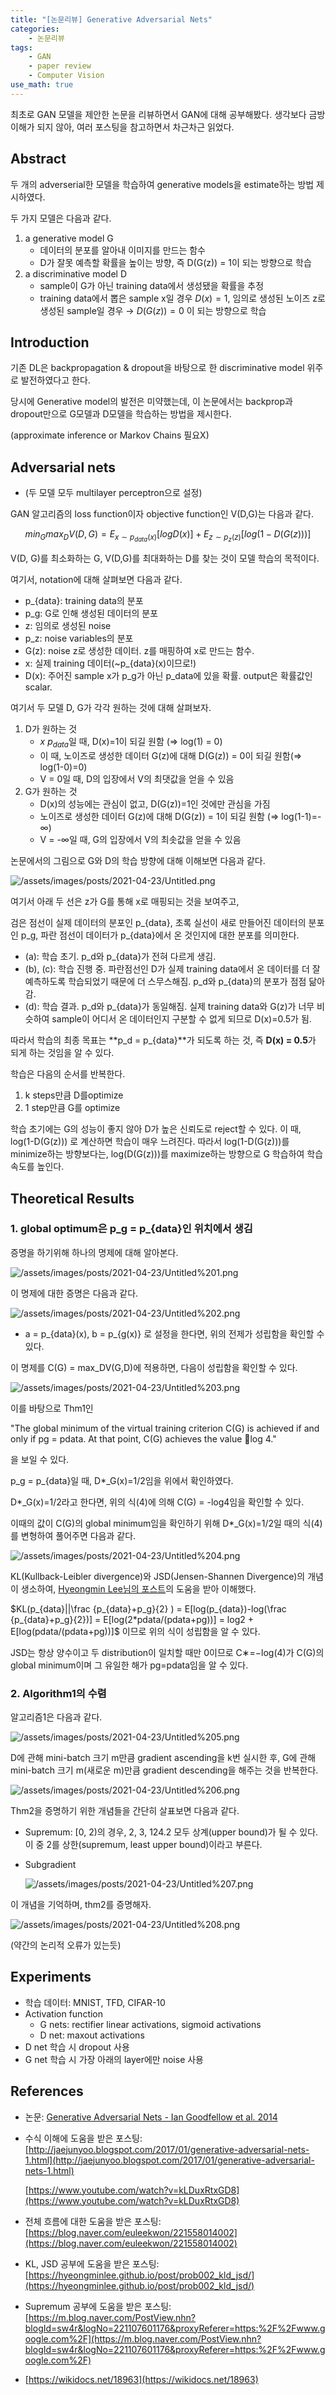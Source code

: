 ```yaml
---
title: "[논문리뷰] Generative Adversarial Nets"
categories:
    - 논문리뷰
tags:
    - GAN
    - paper review
    - Computer Vision
use_math: true
---
```


최초로 GAN 모델을 제안한 논문을 리뷰하면서 GAN에 대해 공부해봤다. 생각보다 금방 이해가 되지 않아, 여러 포스팅을 참고하면서 차근차근 읽었다.

## Abstract

두 개의 adverserial한 모델을 학습하여 generative models을 estimate하는 방법 제시하였다.

두 가지 모델은 다음과 같다.

1. a generative model G
    - 데이터의 분포를 알아내 이미지를 만드는 함수
    - D가 잘못 예측할 확률을 높이는 방향, 즉 D(G(z)) = 1이 되는 방향으로 학습
2. a discriminative model D
    - sample이 G가 아닌 training data에서 생성됐을 확률을 추정
    - training data에서 뽑은 sample x일 경우 $D(x) =1$, 임의로 생성된 노이즈 z로 생성된 sample일 경우 → $D(G(z)) = 0$ 이 되는 방향으로 학습

## Introduction

기존 DL은 backpropagation & dropout을 바탕으로 한 discriminative model 위주로 발전하였다고 한다.

당시에 Generative model의 발전은 미약했는데, 이 논문에서는 backprop과 dropout만으로 G모델과 D모델을 학습하는 방법을 제시한다.

(approximate inference or Markov Chains 필요X)

## Adversarial nets

- (두 모델 모두 multilayer perceptron으로 설정)

GAN 알고리즘의 loss function이자 objective function인 V(D,G)는 다음과 같다.

$$min_Gmax_DV(D,G)=E_{x∼p_{data}(x)}[logD(x)]+E_{z∼p_z(z)}[log(1−D(G(z)))]$$

V(D, G)를 최소화하는 G, V(D,G)를 최대화하는 D를 찾는 것이 모델 학습의 목적이다.

여기서, notation에 대해 살펴보면 다음과 같다.

- p_{data}: training data의 분포
- p_g: G로 인해 생성된 데이터의 분포
- z: 임의로 생성된 noise
- p_z: noise variables의 분포
- G(z): noise z로 생성한 데이터.  z를 매핑하여 x로 만드는 함수.
- x: 실제 training 데이터(~p_{data}(x)이므로!)
- D(x): 주어진 sample x가 p_g가 아닌 p_data에 있을 확률. output은 확률값인 scalar.

여기서 두 모델 D, G가 각각 원하는 것에 대해 살펴보자.

1. D가 원하는 것
    - $x~p_{data}$일 때, D(x)=1이 되길 원함 (⇒ log(1) = 0)
    - 이 때, 노이즈로 생성한 데이터 G(z)에 대해 D(G(z)) = 0이 되길 원함(⇒ log(1-0)=0)
    - V = 0일 때, D의 입장에서 V의 최댓값을 얻을 수 있음
2. G가 원하는 것
    - D(x)의 성능에는 관심이 없고, D(G(z))=1인 것에만 관심을 가짐
    - 노이즈로 생성한 데이터 G(z)에 대해 D(G(z)) = 1이 되길 원함 (⇒ log(1-1)=-∞)
    - V = -∞일 때, G의 입장에서 V의 최솟값을 얻을 수 있음

논문에서의 그림으로 G와 D의 학습 방향에 대해 이해보면 다음과 같다.

![/assets/images/posts/2021-04-23/Untitled.png](/assets/images/posts/2021-04-23/Untitled.png)

여기서 아래 두 선은 z가 G를 통해 x로 매핑되는 것을 보여주고,

검은 점선이 실제 데이터의 분포인 p_{data}, 초록 실선이 새로 만들어진 데이터의 분포인 p_g, 파란 점선이 데이터가 p_{data}에서 온 것인지에 대한 분포를 의미한다.

- (a): 학습 초기. p_d와 p_{data}가 전혀 다르게 생김.
- (b), (c): 학습 진행 중. 파란점선인 D가 실제 training data에서 온 데이터를 더 잘 예측하도록 학습되었기 때문에 더 스무스해짐. p_d와 p_{data}의 분포가 점점 닮아감.
- (d): 학습 결과. p_d와 p_{data}가 동일해짐. 실제 training data와 G(z)가 너무 비슷하여 sample이 어디서 온 데이터인지 구분할 수 없게 되므로 D(x)=0.5가 됨.

따라서 학습의 최종 목표는 **p_d = p_{data}**가 되도록 하는 것, 즉 **D(x) = 0.5**가 되게 하는 것임을 알 수 있다.

학습은 다음의 순서를 반복한다.

1. k steps만큼 D를optimize
2. 1 step만큼 G를 optimize

학습 초기에는 G의 성능이 좋지 않아 D가 높은 신뢰도로 reject할 수 있다. 이 때, log(1-D(G(z))) 로 계산하면 학습이 매우 느려진다. 따라서 log(1-D(G(z)))를 minimize하는 방향보다는, log(D(G(z)))를 maximize하는 방향으로 G 학습하여 학습 속도를 높인다.

## Theoretical Results

### 1. global optimum은 p_g = p_{data}인 위치에서 생김

증명을 하기위해 하나의 명제에 대해 알아본다.

![/assets/images/posts/2021-04-23/Untitled%201.png](/assets/images/posts/2021-04-23/Untitled%201.png)

이 명제에 대한 증명은 다음과 같다.

![/assets/images/posts/2021-04-23/Untitled%202.png](/assets/images/posts/2021-04-23/Untitled%202.png)

- a = p_{data}(x), b = p_{g(x)} 로 설정을 한다면, 위의 전제가 성립함을 확인할 수 있다.

이 명제를 C(G) = max_DV(G,D)에 적용하면, 다음이 성립함을 확인할 수 있다. 

![/assets/images/posts/2021-04-23/Untitled%203.png](/assets/images/posts/2021-04-23/Untitled%203.png)

이를 바탕으로 Thm1인 

"The global minimum of the virtual training criterion C(G) is achieved if and only if pg = pdata. At that point, C(G) achieves the value 􀀀log 4."

을 보일 수 있다.

p_g = p_{data}일 때, D*_G(x)=1/2임을 위에서 확인하였다. 

 D*_G(x)=1/2라고 한다면, 위의 식(4)에 의해 C(G) = -log4임을 확인할 수 있다.

이때의 값이 C(G)의 global minimum임을 확인하기 위해 D*_G(x)=1/2일 때의 식(4)를 변형하여 풀어주면 다음과 같다. 

![/assets/images/posts/2021-04-23/Untitled%204.png](/assets/images/posts/2021-04-23//Untitled%204.png)

KL(Kullback-Leibler divergence)와 JSD(Jensen-Shannen Divergence)의 개념이 생소하여, [Hyeongmin Lee님의 포스트](https://hyeongminlee.github.io/post/prob002_kld_jsd/)의 도움을 받아 이해했다.

$KL(p_{data}||\frac {p_{data}+p_g}{2} ) = E[log(p_{data})-log(\frac {p_{data}+p_g}{2})] = E[log(2*pdata/(pdata+pg))] = log2 + E[log(pdata/(pdata+pg))]$ 이므로 위의 식이 성립함을 알 수 있다.

JSD는 항상 양수이고 두 distribution이 일치할 때만 0이므로 C∗=−log(4)가 C(G)의 global minimum이며 그 유일한 해가 pg=pdata임을 알 수 있다.

### 2. Algorithm1의 수렴

알고리즘1은 다음과 같다. 

![/assets/images/posts/2021-04-23/Untitled%205.png](/assets/images/posts/2021-04-23//Untitled%205.png)

D에 관해 mini-batch 크기 m만큼 gradient ascending을  k번 실시한 후, G에 관해  mini-batch 크기 m(새로운 m)만큼 gradient descending을 해주는 것을 반복한다.

![/assets/images/posts/2021-04-23/Untitled%206.png](/assets/images/posts/2021-04-23//Untitled%206.png)

Thm2을 증명하기 위한 개념들을 간단히 살표보면 다음과 같다.

- Supremum: [0, 2)의 경우, 2, 3, 124.2 모두 상계(upper bound)가 될 수 있다. 이 중 2를 상한(supremum, least upper bound)이라고 부른다.
- Subgradient

    ![/assets/images/posts/2021-04-23/Untitled%207.png](/assets/images/posts/2021-04-23/Untitled%207.png)

이 개념을 기억하며, thm2를 증명해자.

![/assets/images/posts/2021-04-23/Untitled%208.png](/assets/images/posts/2021-04-23/Untitled%208.png)

(약간의 논리적 오류가 있는듯)

## Experiments

- 학습 데이터: MNIST, TFD, CIFAR-10
- Activation function
    - G nets: rectifier linear activations, sigmoid activations
    - D net: maxout activations
- D net 학습 시 dropout 사용
- G net 학습 시 가장 아래의 layer에만 noise 사용

## References

- 논문: [Generative Adversarial Nets - Ian Goodfellow et al. 2014](https://arxiv.org/abs/1406.2661)
- 수식 이해에 도움을 받은 포스팅: [http://jaejunyoo.blogspot.com/2017/01/generative-adversarial-nets-1.html](http://jaejunyoo.blogspot.com/2017/01/generative-adversarial-nets-1.html)

    [https://www.youtube.com/watch?v=kLDuxRtxGD8](https://www.youtube.com/watch?v=kLDuxRtxGD8)

- 전체 흐름에 대한 도움을 받은 포스팅: [https://blog.naver.com/euleekwon/221558014002](https://blog.naver.com/euleekwon/221558014002)
- KL, JSD 공부에 도움을 받은 포스팅: [https://hyeongminlee.github.io/post/prob002_kld_jsd/](https://hyeongminlee.github.io/post/prob002_kld_jsd/)
- Supremum 공부에 도움을 받은 포스팅: [https://m.blog.naver.com/PostView.nhn?blogId=sw4r&logNo=221107601176&proxyReferer=https:%2F%2Fwww.google.com%2F](https://m.blog.naver.com/PostView.nhn?blogId=sw4r&logNo=221107601176&proxyReferer=https:%2F%2Fwww.google.com%2F)
- [https://wikidocs.net/18963](https://wikidocs.net/18963)